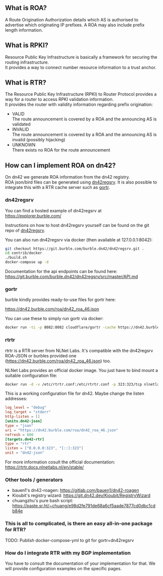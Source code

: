 ## What is ROA?

A Route Origination Authorization details which AS is authorised to advertise which originating IP prefixes. A ROA may also include prefix length information.

## What is RPKI?

Resource Public Key Infrastructure is basically a framework for securing the routing infrastructure.  
It provides a way to connect number resource information to a trust anchor.

## What is RTR?

The Resource Public Key Infrastructure (RPKI) to Router Protocol provides a way for a router to access RPKI validation information.  
It provides the router with validity information regarding prefix origination:  

* VALID  
  The route announcement is covered by a ROA and the announcing AS is validated
* INVALID  
  The route announcement is covered by a ROA and the announcing AS is invalid (possibly hijacking)
* UNKNOWN  
  There exists no ROA for the route announcement

## How can I implement ROA on dn42?

On dn42 we generate ROA information from the dn42 registry.  
ROA json/bird files can be generated using [dn42regsrv](https://git.burble.com/burble.dn42/dn42regsrv).
It is also possible to integrate this with a RTR cache server such as [gortr](https://github.com/cloudflare/gortr).

### dn42regsrv 

You can find a hosted example of dn42regsrv at <https://explorer.burble.com/>

Instructions on how to host dn42regsrv yourself can be found on the git repo of [dn42regsrv](https://git.burble.com/burble.dn42/dn42regsrv). 

You can also run dn42regsrv via docker (then available at 127.0.0.1:8042):
```sh
git checkout https://git.burble.com/burble.dn42/dn42regsrv.git .
cd contrib/docker
./build.sh
docker-compose up -d
```

Documentation for the api endpoints can be found here: <https://git.burble.com/burble.dn42/dn42regsrv/src/master/API.md>

### gortr

burble kindly provides ready-to-use files for gortr here:

<https://dn42.burble.com/roa/dn42_roa_46.json>

You can use these to simply run gortr via docker:

```sh
docker run -ti -p 8082:8082 cloudflare/gortr -cache https://dn42.burble.com/roa/dn42_roa_46.json -verify=false -checktime=false -bind :8082
```

### rtrtr

rtrtr is a RTR server from NLNet Labs. It's compatible with the dn42regsrv ROA-JSON or burbles provided one (https://dn42.burble.com/roa/dn42_roa_46.json) too. 

NLNet Labs provides an official docker image. You just have to bind mount a suitable configuration file:

```sh
docker run -d -v /etc/rtrtr.conf:/etc/rtrtr.conf -p 323:323/tcp nlnetlabs/rtrtr -c /etc/rtrtr.conf
```

This is a working configuration file for dn42. Maybe change the listen addresses:

```conf
log_level = "debug"
log_target = "stderr"
http-listen = []
[units.dn42-json]
type = "json"
uri = "https://dn42.burble.com/roa/dn42_roa_46.json"
refresh = 600
[targets.dn42-rtr]
type = "rtr"
listen = ["0.0.0.0:323", "[::]:323"]
unit = "dn42-json"
```

For more information cosult the official documentation: <https://rtrtr.docs.nlnetlabs.nl/en/stable/>

### Other tools / generators
- bauen1's dn42-roagen: <https://gitlab.com/bauen1/dn42-roagen>
- Kioubit's registry wizard: <https://git.dn42.dev/Kioubit/RegistryWizard>
- chuangzhu's pure bash script: <https://paste.sr.ht/~chuang/e98d2fe791de68a6cf5aade7877cd0dbc1cdb84e>

### This is all to complicated, is there an easy all-in-one package for RTR?

TODO: Publish docker-compose-yml to git for gortr+dn42regsrv

### How do I integrate RTR with my BGP implementation

You have to consult the documentation of your implementation for that. We will provide configuration examples on the specific pages.
